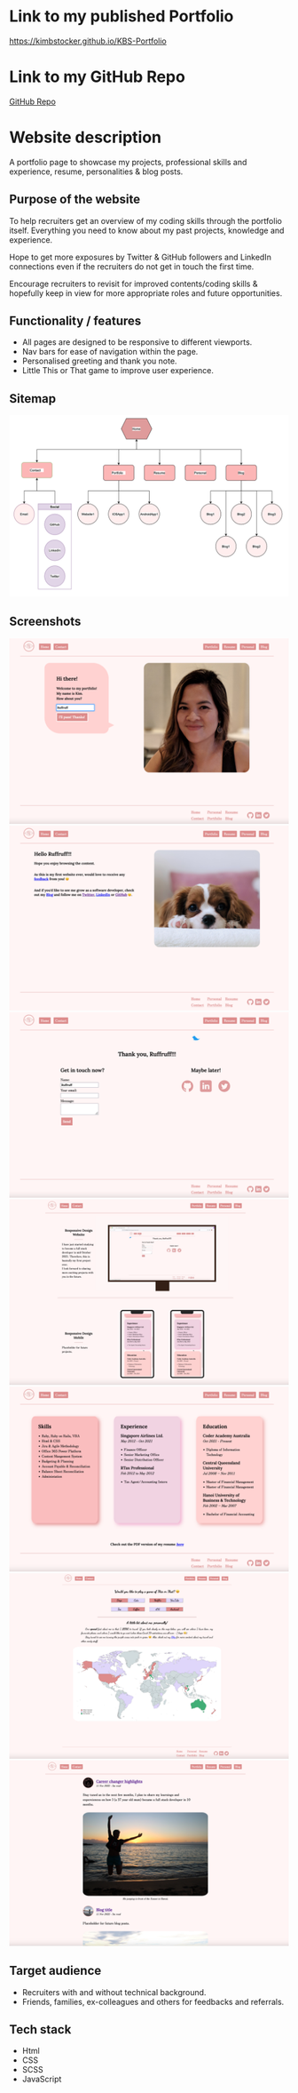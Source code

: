 # Link to my published Portfolio

https://kimbstocker.github.io/KBS-Portfolio

# Link to my GitHub Repo

[GitHub Repo](https://github.com/kimbstocker/KimStocker_T1A2)

# Website description

A portfolio page to showcase my projects, professional skills and experience, resume, personalities & blog posts. 

## Purpose of the website

To help recruiters get an overview of my coding skills through the portfolio itself. Everything you need to know about my past projects, knowledge and experience. 

Hope to get more exposures by Twitter & GitHub followers and LinkedIn connections even if the recruiters do not get in touch the first time. 

Encourage recruiters to revisit for improved contents/coding skills & hopefully keep in view for more appropriate roles and future opportunities.

## Functionality / features

- All pages are designed to be responsive to different viewports.
- Nav bars for ease of navigation within the page.
- Personalised greeting and thank you note.
- Little This or That game to improve user experience.

## Sitemap

![Site map](docs/Sitemap.png "Sitemap")

## Screenshots

![Home Page](docs/Page%20Screenshots/Screen%20Shot%20-%20home.png "HomePage")
![Welcome Page](docs/Page%20Screenshots/Screen%20Shot%20-%20welcome.png "WelcomePage")
![Contact Page](docs/Page%20Screenshots/Screen%20Shot%20-%20contact.png "ContactPage")
![Portfolio Page](docs/Page%20Screenshots/Screen%20Shot%20-%20%20portfolio.png "PorfolioPage")
![Resume Page](docs/Page%20Screenshots/Screen%20Shot%20-%20resume.png "ResumePage")
![Personal Page](docs/Page%20Screenshots/Screen%20Shot%20-%20personal.png "PersonalPage")
![Blog Page](docs/Page%20Screenshots/Screen%20Shot%20-%20blog.png "BlogPage")

## Target audience

- Recruiters with and without technical background.
- Friends, families, ex-colleagues and others for feedbacks and referrals.

## Tech stack 

- Html
- CSS
- SCSS
- JavaScript
